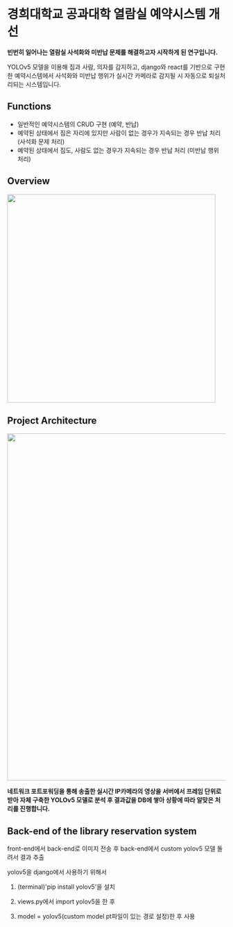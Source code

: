 # 경희대학교 공과대학 열람실 예약시스템 개선

**빈번히 일어나는 열람실 사석화와 미반납 문제를 해결하고자 시작하게 된 연구입니다.**

YOLOv5 모델을 이용해 짐과 사람, 의자를 감지하고, django와 react를 기반으로 구현한 예약시스템에서 사석화와 미반납 행위가 실시간 카메라로 감지될 시 자동으로 퇴실처리되는 시스템입니다.

## Functions

- 일반적인 예약시스템의 CRUD 구현 (예약, 반납)
- 예약된 상태에서 짐은 자리에 있지만 사람이 없는 경우가 지속되는 경우 반납 처리 (사석화 문제 처리)
- 예약된 상태에서 짐도, 사람도 없는 경우가 지속되는 경우 반납 처리 (미반납 행위 처리)

## Overview

<img src="https://github.com/LibraryDetection/.github/assets/79658037/98132ca8-024e-4dd5-b9c7-b962e102b814" style="width:30rem; height:auto;"></img>

## Project Architecture

<img src="https://github.com/LibraryDetection/.github/assets/79658037/e751cdd9-2e55-4651-8c4d-d7c2277488e1" align="center" style="width:50rem; height:auto;"></img>

**네트워크 포트포워딩을 통해 송출한 실시간 IP카메라의 영상을 서버에서 프레임 단위로 받아 자체 구축한 YOLOv5 모델로 분석 후 결과값을 DB에 쌓아 상황에 따라 알맞은 처리를 진행합니다.**

## Back-end of the library reservation system

front-end에서 back-end로 이미지 전송 후 back-end에서 custom yolov5 모델 돌려서 결과 추출

yolov5을 django에서 사용하기 위해서

1. (terminal)'pip install yolov5'을 설치

2. views.py에서 import yolov5을 한 후

3. model = yolov5(custom model pt파일이 있는 경로 설정)한 후 사용
